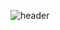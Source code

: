 ![header](https://capsule-render.vercel.app/api?type=Waving&color=auto&height=225&section=header&text=Welcome&fontSize=90)
<!--


![hyeonayou's github stats](https://github-readme-stats.vercel.app/api?username=hyeonayou&show_icons=true)


**hyeonayou/hyeonayou** is a ✨ _special_ ✨ repository because its `README.md` (this file) appears on your GitHub profile.





### 주니어 백엔드 개발자 인사드립니다~~ 👋
Here are some ideas to get you started:

- 🔭 I’m currently working on ...
- 🌱 I’m currently learning ...
- 👯 I’m looking to collaborate on ...
- 🤔 I’m looking for help with ...
- 💬 Ask me about ...
- 📫 How to reach me: ...
- 😄 Pronouns: ...
- ⚡ Fun fact: ...
-->
